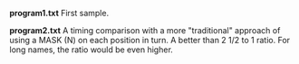 **program1.txt**
First sample.

**program2.txt**
A timing comparison with a more "traditional" approach of using a MASK (N) on each position in turn.
A better than 2 1/2 to 1 ratio. For long names, the ratio would be even higher.